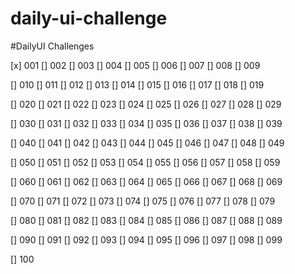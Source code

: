 # daily-ui-challenge

#DailyUI Challenges

[x] 001
[] 002
[] 003
[] 004
[] 005
[] 006
[] 007
[] 008
[] 009

[] 010
[] 011
[] 012
[] 013
[] 014
[] 015
[] 016
[] 017
[] 018
[] 019

[] 020
[] 021
[] 022
[] 023
[] 024
[] 025
[] 026
[] 027
[] 028
[] 029

[] 030
[] 031
[] 032
[] 033
[] 034
[] 035
[] 036
[] 037
[] 038
[] 039

[] 040
[] 041
[] 042
[] 043
[] 044
[] 045
[] 046
[] 047
[] 048
[] 049

[] 050
[] 051
[] 052
[] 053
[] 054
[] 055
[] 056
[] 057
[] 058
[] 059

[] 060
[] 061
[] 062
[] 063
[] 064
[] 065
[] 066
[] 067
[] 068
[] 069

[] 070
[] 071
[] 072
[] 073
[] 074
[] 075
[] 076
[] 077
[] 078
[] 079

[] 080
[] 081
[] 082
[] 083
[] 084
[] 085
[] 086
[] 087
[] 088
[] 089

[] 090
[] 091
[] 092
[] 093
[] 094
[] 095
[] 096
[] 097
[] 098
[] 099

[] 100